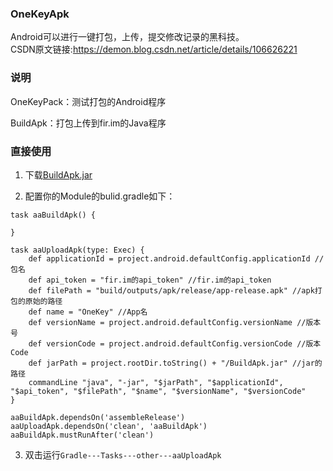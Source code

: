 ### OneKeyApk

Android可以进行一键打包，上传，提交修改记录的黑科技。  
CSDN原文链接:<https://demon.blog.csdn.net/article/details/106626221>


### 说明
OneKeyPack：测试打包的Android程序  

BuildApk：打包上传到fir.im的Java程序  


### 直接使用

1. 下载[BuildApk.jar](https://github.com/DeMonLiu623/OneKeyApk/blob/master/OneKeyPack/BuildApk.jar)  

2. 配置你的Module的bulid.gradle如下：

```
task aaBuildApk() {

}

task aaUploadApk(type: Exec) {
    def applicationId = project.android.defaultConfig.applicationId //包名
    def api_token = "fir.im的api_token" //fir.im的api_token
    def filePath = "build/outputs/apk/release/app-release.apk" //apk打包的原始的路径
    def name = "OneKey" //App名
    def versionName = project.android.defaultConfig.versionName //版本号
    def versionCode = project.android.defaultConfig.versionCode //版本Code
    def jarPath = project.rootDir.toString() + "/BuildApk.jar" //jar的路径
    commandLine "java", "-jar", "$jarPath", "$applicationId", "$api_token", "$filePath", "$name", "$versionName", "$versionCode"
}

aaBuildApk.dependsOn('assembleRelease')
aaUploadApk.dependsOn('clean', 'aaBuildApk')
aaBuildApk.mustRunAfter('clean')
```


3. 双击运行```Gradle---Tasks---other---aaUploadApk```
